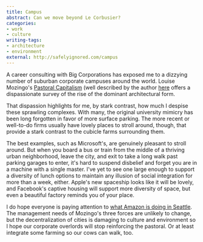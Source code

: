```yaml
---
title: Campus
abstract: Can we move beyond Le Corbusier?
categories:
- work
- culture
writing-tags:
- architecture
- environment
external: http://safelyignored.com/campus
---
```

A career consulting with Big Corporations has exposed me to a dizzying number of suburban corporate campuses around the world. Louise Mozingo's [Pastoral Capitalism](https://mitpress.mit.edu/books/pastoral-capitalism) (well described by the author [here]((http://ced.berkeley.edu/frameworks/2012/pastoral-capitalism/)) offers a dispassionate survey of the rise of the dominant architectural form.

That dispassion highlights for me, by stark contrast, how much I despise these sprawling complexes. With many, the original university mimicry has been long forgotten in favor of more surface parking. The more recent or well-to-do firms usually have lovely places to stroll around, though, that provide a stark contrast to the cubicle farms surrounding them.

The best examples, such as Microsoft's, are genuinely pleasant to stroll around. But when you board a bus or train from the middle of a thriving urban neighborhood, leave the city, and exit to take a long walk past parking garages to enter, it's hard to suspend disbelief and forget you are in a machine with a single master. I've yet to see one large enough to support a diversity of lunch options to maintain any illusion of social integration for more than a week, either. Apple's new spaceship looks like it will be lovely, and Facebook's captive housing will support more diversity of space, but even a beautiful factory reminds you of your place.

I do hope everyone is paying attention to [what Amazon is doing in Seattle](http://www.nytimes.com/2013/08/26/us/as-amazon-stretches-seattles-downtown-is-reshaped.html?_r=0&pagewanted=all). The management needs of Mozingo's three forces are unlikely to change, but the decentralization of cities is damaging to culture and environment so I hope our corporate overlords will stop reinforcing the pastoral. Or at least integrate some farming so our cows can walk, too.